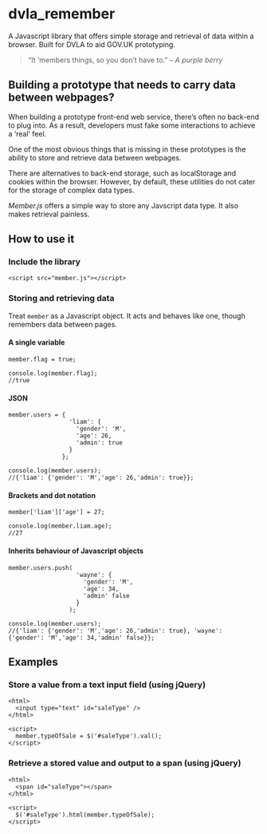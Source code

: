 # dvla_remember

A Javascript library that offers simple storage and retrieval of data within a browser. Built for DVLA to aid GOV.UK prototyping.

> “It ‘members things, so you don’t have to.”
> – <cite>A purple berry</cite>

## Building a prototype that needs to carry data between webpages?

When building a prototype front-end web service, there’s often no back-end to plug into. As a result, developers must fake some interactions to achieve a ‘real’ feel.

One of the most obvious things that is missing in these prototypes is the ability to store and retrieve data between webpages.

There are alternatives to back-end storage, such as localStorage and cookies within the browser. However, by default, these utilities do not cater for the storage of complex data types.

*Member.js* offers a simple way to store any Javscript data type. It also makes retrieval painless.

## How to use it

### Include the library

```
<script src="member.js"></script>
```

### Storing and retrieving data

Treat `member` as a Javascript object. It acts and behaves like one, though remembers data between pages.

#### A single variable
```
member.flag = true;

console.log(member.flag);
//true
```

#### JSON
```
member.users = {
                 'liam': {
                   'gender': 'M',
                   'age': 26,
                   'admin': true
                 }
               };
               
console.log(member.users);
//{'liam': {'gender': 'M','age': 26,'admin': true}};
```

#### Brackets and dot notation
```
member['liam']['age'] = 27;

console.log(member.liam.age);
//27
```

#### Inherits behaviour of Javascript objects
```
member.users.push(
                   'wayne': {
                     'gender': 'M',
                     'age': 34,
                     'admin' false
                   }
                 );
                 
console.log(member.users);
//{'liam': {'gender': 'M','age': 26,'admin': true}, 'wayne': {'gender': 'M','age': 34,'admin' false}};
```

## Examples

### Store a value from a text input field (using jQuery)

```
<html>
  <input type="text" id="saleType" />
</html>

<script>
  member.typeOfSale = $('#saleType').val();
</script>
```

### Retrieve a stored value and output to a span (using jQuery)

```
<html>
  <span id="saleType"></span>
</html>

<script>
  $('#saleType').html(member.typeOfSale);
</script>
```